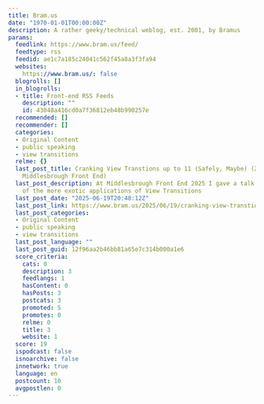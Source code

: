 ```yaml
---
title: Bram.us
date: "1970-01-01T00:00:00Z"
description: A rather geeky/technical weblog, est. 2001, by Bramus
params:
  feedlink: https://www.bram.us/feed/
  feedtype: rss
  feedid: ae1c7a185c24041c562f45a8a3f3fa94
  websites:
    https://www.bram.us/: false
  blogrolls: []
  in_blogrolls:
  - title: Front-end RSS Feeds
    description: ""
    id: 43048a416cd0a7f36812eb48b990257e
  recommended: []
  recommender: []
  categories:
  - Original Content
  - public speaking
  - view transitions
  relme: {}
  last_post_title: Cranking View Transtions up to 11 (Safely, Maybe) (2025.06.12 –
    Middlesbrough Front End)
  last_post_description: At Middlesbrough Front End 2025 I gave a talk about some
    of the more exotic applications of View Transitions
  last_post_date: "2025-06-19T20:48:12Z"
  last_post_link: https://www.bram.us/2025/06/19/cranking-view-transtions-up-to-11-safely-maybe-2025-06-12-middlesbrough-front-end/
  last_post_categories:
  - Original Content
  - public speaking
  - view transitions
  last_post_language: ""
  last_post_guid: 12f96aa2b46bb81a65e7c314b000a1e6
  score_criteria:
    cats: 0
    description: 3
    feedlangs: 1
    hasContent: 0
    hasPosts: 3
    postcats: 3
    promoted: 5
    promotes: 0
    relme: 0
    title: 3
    website: 1
  score: 19
  ispodcast: false
  isnoarchive: false
  innetwork: true
  language: en
  postcount: 10
  avgpostlen: 0
---
```

